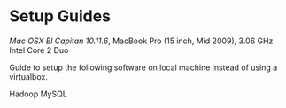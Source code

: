 # Setup Guides
*Mac OSX El Capitan 10.11.6*, MacBook Pro (15 inch, Mid 2009), 3.06 GHz Intel Core 2 Duo

Guide to setup the following software on local machine instead of using a virtualbox.

Hadoop
MySQL


